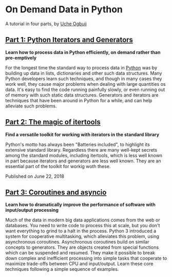 # On Demand Data in Python

A tutorial in four parts, by [Uche Ogbuji](http://uche.ogbuji.net)

## [Part 1: Python Iterators and Generators](https://www.ibm.com/developerworks/analytics/library/ba-on-demand-data-python-2)

**Learn how to process data in Python efficiently, on demand rather than pre-emptively**

For the longest time the standard way to process data in [Python](https://www.python.org/) was by building up data in lists, dictionaries and other such data structures. Many Python developers learn such techniques, and though in many cases they work well, they cause major problems when dealing with large quantities os data. It's easy to find the code running painfully slowly, or even running out of memory with such static data structures. Generators and iterators are techniques that have been around in Python for a while, and can help alleviate such problems.

## [Part 2: The magic of itertools](https://www.ibm.com/developerworks/analytics/library/ba-on-demand-data-python-2)

**Find a versatile toolkit for working with iterators in the standard library**

Python's motto has always been "Batteries included", to highlight its extensive standard library. Regardless there are many well-kept secrets among the standard modules, including itertools, which is less well known in part because iterators and generators are less well known. They are an essential part of the toolkit for workig woth these.

Published on June 22, 2018

## [Part 3: Coroutines and asyncio](https://www.ibm.com/developerworks/analytics/library/ba-on-demand-data-python-3)

**Learn how to dramatically improve the performance of software with input/output processing**

Much of the data in modern big data applications comes from the web or databases. You need to write code to process this at scale, but you don't want everything to grind to a halt in the process. Python 3 introduced a system for cooperative multitasking, which alleviates this problem, using asynchronous coroutines. Asynchronous coroutines build on similar concepts to generators. They are objects created from special functions which can be suspended and resumed. They make it possible to break down complex and inefficient processing into simple tasks that cooperate to maximize trade-offs between CPU and input/output. Learn these core techniques following a simple sequence of examples.
